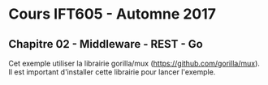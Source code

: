 # Cours IFT605 - Automne 2017
## Chapitre 02 - Middleware - REST - Go

Cet exemple utiliser la librairie gorilla/mux (https://github.com/gorilla/mux). Il est important d'installer cette librairie pour lancer l'exemple.
